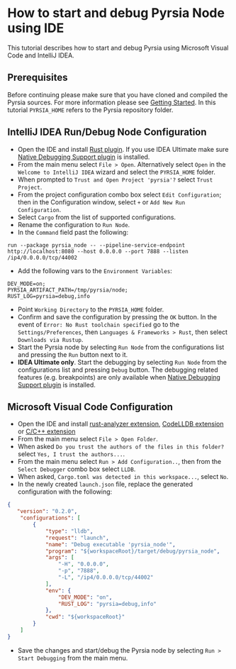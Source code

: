 # How to start and debug Pyrsia Node using IDE

This tutorial describes how to start and debug Pyrsia using Microsoft Visual Code and IntelliJ IDEA.

## Prerequisites

Before continuing please make sure that you have cloned and compiled the Pyrsia sources. For more information please see [Getting Started](../get_involved/local_dev_setup.md). In this tutorial `PYRSIA_HOME` refers to the Pyrsia repository folder.

## IntelliJ IDEA Run/Debug Node Configuration

- Open the IDE and install [Rust plugin](https://www.jetbrains.com/rust/). If you use IDEA Ultimate make sure [Native Debugging Support plugin](https://plugins.jetbrains.com/plugin/12775-native-debugging-support) is installed.
- From the main menu select `File > Open`. Alternatively select `Open` in the `Welcome to IntelliJ IDEA` wizard and select the `PYRSIA_HOME` folder.
- When prompted to `Trust and Open Project 'pyrsia'?` select `Trust Project`.
- From the project configuration combo box select `Edit Configuration`; then in the Configuration window, select `+` or `Add New Run Configuration`.
- Select `Cargo` from the list of supported configurations.
- Rename the configuration to `Run Node`.
- In the `Command` field past the following:

`run --package pyrsia_node -- --pipeline-service-endpoint http://localhost:8080 --host 0.0.0.0 --port 7888 --listen /ip4/0.0.0.0/tcp/44002`

- Add the following vars to the `Environment Variables`:

```
DEV_MODE=on;
PYRSIA_ARTIFACT_PATH=/tmp/pyrsia/node;
RUST_LOG=pyrsia=debug,info
```

- Point `Working Directory` to the `PYRSIA_HOME` folder.
- Confirm and save the configuration by pressing the `OK` button. In the event of `Error: No Rust toolchain specified` go to the `Settings/Preferences`, then `Languages & Frameworks > Rust`, then select `Downloads via Rustup`.
- Start the Pyrsia node by selecting `Run Node` from the configurations list and pressing the `Run` button next to it.
- **IDEA Ultimate only**. Start the debugging by selecting `Run Node` from the configurations list and pressing `Debug` button. The debugging related features (e.g. breakpoints) are only available when [Native Debugging Support plugin](https://plugins.jetbrains.com/plugin/12775-native-debugging-support) is installed.

## Microsoft Visual Code Configuration

- Open the IDE and install [rust-analyzer extension](https://marketplace.visualstudio.com/items?itemName=rust-lang.rust-analyzer), [CodeLLDB extension](https://marketplace.visualstudio.com/items?itemName=vadimcn.vscode-lldb) or [C/C++ extension](https://marketplace.visualstudio.com/items?itemName=ms-vscode.cpptools)
- From the main menu select `File > Open Folder`.
- When asked `Do you trust the authors of the files in this folder?` select `Yes, I trust the authors...`.
- From the main menu select `Run > Add Configuration..`, then from the `Select Debugger` combo box select `LLDB`.
- When asked, `Cargo.toml was detected in this workspace...`, select `No`.
- In the newly created `launch.json` file, replace the generated configuration with the following:

```json
{
   "version": "0.2.0",
    "configurations": [
        {
            "type": "lldb",
            "request": "launch",
            "name": "Debug executable 'pyrsia_node'",
            "program": "${workspaceRoot}/target/debug/pyrsia_node",
            "args": [
                "-H", "0.0.0.0",
                "-p", "7888",
                "-L", "/ip4/0.0.0.0/tcp/44002"
            ],
            "env": {
                "DEV_MODE": "on",
                "RUST_LOG": "pyrsia=debug,info"
            },
            "cwd": "${workspaceRoot}"
        }
    ]
}
```

- Save the changes and start/debug the Pyrsia node by selecting `Run > Start Debugging` from the main menu.
